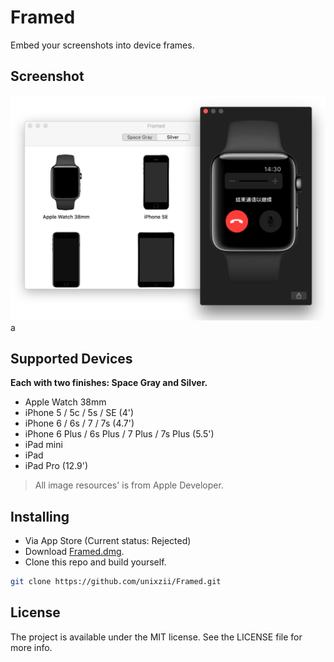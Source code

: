 # Framed
Embed your screenshots into device frames.

## Screenshot
![](https://github.com/unixzii/Framed/raw/master/Screenshot.png)a

## Supported Devices
**Each with two finishes: Space Gray and Silver.**
* Apple Watch 38mm
* iPhone 5 / 5c / 5s / SE (4')
* iPhone 6 / 6s / 7 / 7s (4.7')
* iPhone 6 Plus / 6s Plus / 7 Plus / 7s Plus (5.5')
* iPad mini
* iPad
* iPad Pro (12.9')

> All image resources' is from Apple Developer.

## Installing
* Via App Store (Current status: Rejected)
* Download [Framed.dmg](https://github.com/unixzii/Framed/releases/download/v1.0/Framed.dmg).
* Clone this repo and build yourself.
```bash
git clone https://github.com/unixzii/Framed.git
```

## License
The project is available under the MIT license. See the LICENSE file for more info.
